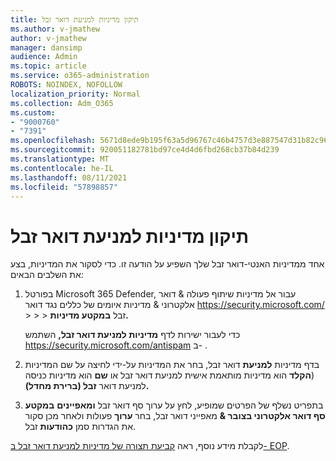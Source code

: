 ```yaml
---
title: תיקון מדיניות למניעת דואר זבל
ms.author: v-jmathew
author: v-jmathew
manager: dansimp
audience: Admin
ms.topic: article
ms.service: o365-administration
ROBOTS: NOINDEX, NOFOLLOW
localization_priority: Normal
ms.collection: Adm_O365
ms.custom:
- "9000760"
- "7391"
ms.openlocfilehash: 5671d8ede9b195f63a5d96767c46b4757d3e887547d31b82c969c36dc974f753
ms.sourcegitcommit: 920051182781bd97ce4d4d6fbd268cb37b84d239
ms.translationtype: MT
ms.contentlocale: he-IL
ms.lasthandoff: 08/11/2021
ms.locfileid: "57898857"
---
```

# <a name="fix-anti-spam-policy"></a>תיקון מדיניות למניעת דואר זבל

אחד ממדיניות האנטי-דואר זבל שלך השפיע על הודעה זו. כדי לסקור את המדיניות, בצע את השלבים הבאים:

1. בפורטל Microsoft 365 Defender, עבור אל מדיניות שיתוף פעולה & דואר אלקטרוני & מדיניות איומים של כללים נגד דואר <https://security.microsoft.com/>  \>  \>  \>  זבל **במקטע מדיניות.**

   כדי לעבור ישירות לדף **מדיניות למניעת דואר זבל,** השתמש <https://security.microsoft.com/antispam> ב- .

2. בדף מדיניות **למניעת** דואר זבל, בחר את המדיניות על-ידי לחיצה על  שם המדיניות (**הקלד** הוא מדיניות מותאמת אישית למניעת דואר זבל או **שם** הוא מדיניות כניסה למניעת דואר **זבל (ברירת מחדל).**

3. בתפריט נשלף של הפרטים שמופיע, לחץ על ערוך סף דואר זבל **ומאפיינים** **במקטע סף דואר אלקטרוני בצובר &** מאפייני דואר זבל, בחר **ערוך** פעולות ולאחר מכן סקור את הגדרות סמן **כהודעות** זבל.

לקבלת מידע נוסף, ראה [קביעת תצורה של מדיניות למניעת דואר זבל ב- EOP](https://docs.microsoft.com/microsoft-365/security/office-365-security/configure-your-spam-filter-policies).
